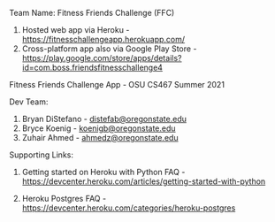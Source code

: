 Team Name: Fitness Friends Challenge (FFC)
1. Hosted web app via Heroku  - https://fitnesschallengeapp.herokuapp.com/
2. Cross-platform app also via Google Play Store - https://play.google.com/store/apps/details?id=com.boss.friendsfitnesschallenge4 


Fitness Friends Challenge App - OSU CS467 Summer 2021

Dev Team:
1. Bryan DiStefano - distefab@oregonstate.edu
2. Bryce Koenig - koenigb@oregonstate.edu
3. Zuhair Ahmed - ahmedz@oregonstate.edu

Supporting Links: 

1. Getting started on Heroku with Python FAQ - https://devcenter.heroku.com/articles/getting-started-with-python

2. Heroku Postgres FAQ - https://devcenter.heroku.com/categories/heroku-postgres
